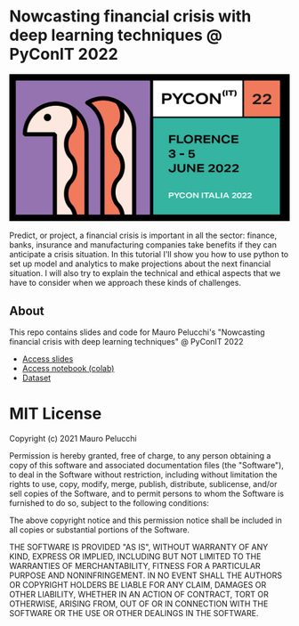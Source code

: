 # Nowcasting financial crisis with deep learning techniques @ PyConIT 2022

![](https://raw.githubusercontent.com/mauropelucchi/pyconit2022/main/img/logo.png)

Predict, or project, a financial crisis is important in all the sector: finance, banks, insurance and manufacturing companies take benefits if they can anticipate a crisis situation.
In this tutorial I'll show you how to use python to set up model and analytics to make projections about the next financial situation. I will also try to explain the technical and ethical aspects that we have to consider when we approach these kinds of challenges.

## About

This repo contains slides and code for Mauro Pelucchi's "Nowcasting financial crisis with deep learning techniques" @ PyConIT 2022

- [Access slides](https://github.com/mauropelucchi/pyconit2022/blob/main/PyConIT_2022_Financial_Crisis.pdf)
- [Access notebook (colab)](https://github.com/mauropelucchi/pyconit2022/blob/main/Financial_crisis.ipynb)
- [Dataset](https://github.com/mauropelucchi/pyconit2022/blob/main/StockBond.xlsx)

# MIT License

Copyright (c) 2021 Mauro Pelucchi

Permission is hereby granted, free of charge, to any person obtaining a copy
of this software and associated documentation files (the "Software"), to deal
in the Software without restriction, including without limitation the rights
to use, copy, modify, merge, publish, distribute, sublicense, and/or sell
copies of the Software, and to permit persons to whom the Software is
furnished to do so, subject to the following conditions:

The above copyright notice and this permission notice shall be included in all
copies or substantial portions of the Software.

THE SOFTWARE IS PROVIDED "AS IS", WITHOUT WARRANTY OF ANY KIND, EXPRESS OR
IMPLIED, INCLUDING BUT NOT LIMITED TO THE WARRANTIES OF MERCHANTABILITY,
FITNESS FOR A PARTICULAR PURPOSE AND NONINFRINGEMENT. IN NO EVENT SHALL THE
AUTHORS OR COPYRIGHT HOLDERS BE LIABLE FOR ANY CLAIM, DAMAGES OR OTHER
LIABILITY, WHETHER IN AN ACTION OF CONTRACT, TORT OR OTHERWISE, ARISING FROM,
OUT OF OR IN CONNECTION WITH THE SOFTWARE OR THE USE OR OTHER DEALINGS IN THE
SOFTWARE.
